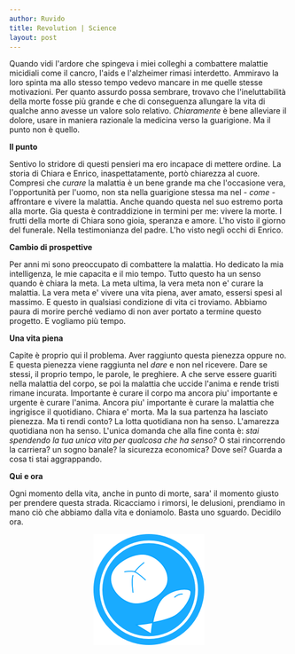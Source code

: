 ```yaml
---
author: Ruvido
title: Revolution | Science
layout: post
---
```


<!-- INIZIO -->
Quando vidi l'ardore che spingeva i miei colleghi a combattere malattie micidiali come il cancro, l'aids e l'alzheimer rimasi interdetto. Ammiravo la loro spinta ma allo stesso tempo vedevo mancare in me quelle stesse motivazioni. Per quanto assurdo possa sembrare, trovavo che l'ineluttabilità della morte fosse più grande <!-- FINE --> e che di conseguenza allungare la vita di qualche anno avesse un valore solo relativo. *Chiaramente* è bene alleviare il dolore, usare in maniera razionale la medicina verso la guarigione. Ma il punto non è quello.

**Il punto**

Sentivo lo stridore di questi pensieri ma ero incapace di mettere ordine. La storia di Chiara e Enrico, inaspettatamente, portò chiarezza al cuore. Compresi che *curare* la malattia è un bene grande ma che l'occasione vera, l'opportunità per l'uomo, non sta nella guarigione stessa ma nel *- come -* affrontare e vivere la malattia. Anche quando questa nel suo estremo porta alla morte. Gia questa è contraddizione in termini per me: vivere la morte. I frutti della morte di Chiara sono gioia, speranza e amore. L'ho visto il giorno del funerale. Nella testimonianza del padre. L'ho visto negli occhi di Enrico. 

**Cambio di prospettive**

Per anni mi sono preoccupato di combattere la malattia. Ho dedicato la mia intelligenza, le mie capacita e il mio tempo. Tutto questo ha un senso quando è chiara la meta. La meta ultima, la vera meta non e' curare la malattia. La vera meta e' vivere una vita piena, aver amato, essersi spesi al massimo. E questo in qualsiasi condizione di vita ci troviamo. Abbiamo paura di morire perché vediamo di non aver portato a termine questo progetto. E vogliamo più tempo.

**Una vita piena**

Capite è proprio qui il problema. Aver raggiunto questa pienezza oppure no. E questa pienezza viene raggiunta nel *dare* e non nel ricevere. Dare se stessi, il proprio tempo, le parole, le preghiere. A che serve essere guariti nella malattia del corpo, se poi la malattia che uccide l'anima e rende tristi rimane incurata. Importante è curare il corpo ma ancora piu' importante e urgente è curare l'anima. Ancora piu' importante è curare la malattia che ingrigisce il quotidiano. Chiara e' morta. Ma la sua partenza ha lasciato pienezza. Ma ti rendi conto? La lotta quotidiana non ha senso. L'amarezza quotidiana non ha senso. L'unica domanda che alla fine conta è: *stai spendendo la tua unica vita per qualcosa che ha senso?* O stai rincorrendo la carriera? un sogno banale? la sicurezza economica? Dove sei? Guarda a cosa ti stai aggrappando.

**Qui e ora**

Ogni momento della vita, anche in punto di morte, sara' il momento giusto per prendere questa strada. Ricacciamo i rimorsi, le delusioni, prendiamo in mano ciò che abbiamo dalla vita e doniamolo. Basta uno sguardo. Decidilo ora.

<p align="center">
<img src="/images/5p2p.png" width="200px">
</p>
